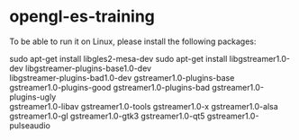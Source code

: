 # opengl-es-training

To be able to run it on Linux, please install the following packages:

sudo apt-get install libgles2-mesa-dev
sudo apt-get install libgstreamer1.0-dev libgstreamer-plugins-base1.0-dev \
    libgstreamer-plugins-bad1.0-dev gstreamer1.0-plugins-base \
    gstreamer1.0-plugins-good gstreamer1.0-plugins-bad gstreamer1.0-plugins-ugly \
    gstreamer1.0-libav gstreamer1.0-tools gstreamer1.0-x gstreamer1.0-alsa \
    gstreamer1.0-gl gstreamer1.0-gtk3 gstreamer1.0-qt5 gstreamer1.0-pulseaudio
